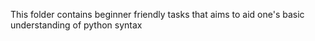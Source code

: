 This folder contains beginner friendly tasks that aims to aid one's basic understanding of python syntax
